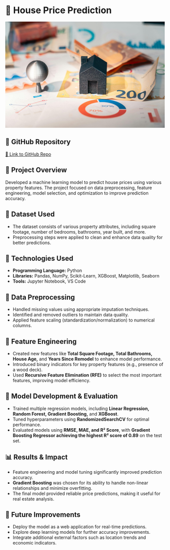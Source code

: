 # 🏡 House Price Prediction  

![House Price Prediction](/assets/images/hp.jpg)

## 📂 GitHub Repository  
[🔗 Link to GitHub Repo](https://github.com/tarkptel/House-Price-Prediction/tree/main)  

## 📌 Project Overview  
Developed a machine learning model to predict house prices using various property features. The project focused on data preprocessing, feature engineering, model selection, and optimization to improve prediction accuracy.  

## 📂 Dataset Used  
- The dataset consists of various property attributes, including square footage, number of bedrooms, bathrooms, year built, and more.  
- Preprocessing steps were applied to clean and enhance data quality for better predictions.  

## 🔹 Technologies Used  
- **Programming Language:** Python  
- **Libraries:** Pandas, NumPy, Scikit-Learn, XGBoost, Matplotlib, Seaborn  
- **Tools:** Jupyter Notebook, VS Code  

## 🔹 Data Preprocessing  
- Handled missing values using appropriate imputation techniques.  
- Identified and removed outliers to maintain data quality.  
- Applied feature scaling (standardization/normalization) to numerical columns.  

## 🔹 Feature Engineering  
- Created new features like **Total Square Footage, Total Bathrooms, House Age,** and **Years Since Remodel** to enhance model performance.  
- Introduced binary indicators for key property features (e.g., presence of a wood deck).  
- Used **Recursive Feature Elimination (RFE)** to select the most important features, improving model efficiency.  

## 🔹 Model Development & Evaluation  
- Trained multiple regression models, including **Linear Regression, Random Forest, Gradient Boosting,** and **XGBoost**.  
- Tuned hyperparameters using **RandomizedSearchCV** for optimal performance.  
- Evaluated models using **RMSE, MAE, and R² Score**, with **Gradient Boosting Regressor achieving the highest R² score of 0.89** on the test set.  

## 📊 Results & Impact  
- Feature engineering and model tuning significantly improved prediction accuracy.  
- **Gradient Boosting** was chosen for its ability to handle non-linear relationships and minimize overfitting.  
- The final model provided reliable price predictions, making it useful for real estate analysis.  

## 🔮 Future Improvements  
- Deploy the model as a web application for real-time predictions.  
- Explore deep learning models for further accuracy improvements.  
- Integrate additional external factors such as location trends and economic indicators.  

